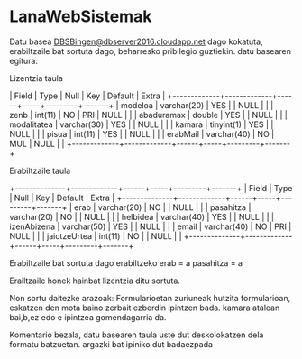 # LanaWebSistemak
Datu basea DBSBingen@dbserver2016.cloudapp.net dago kokatuta, erabiltzaile bat sortuta dago, beharresko pribilegio guztiekin.
datu basearen egitura:

Lizentzia taula

| Field       | Type        | Null | Key | Default | Extra |
+-------------+-------------+------+-----+---------+-------+
| modeloa     | varchar(20) | YES  |     | NULL    |       |
| zenb        | int(11)     | NO   | PRI | NULL    |       |
| abaduramax  | double      | YES  |     | NULL    |       |
| modalitatea | varchar(30) | YES  |     | NULL    |       |
| kamara      | tinyint(1)  | YES  |     | NULL    |       |
| pisua       | int(11)     | YES  |     | NULL    |       |
| erabMail    | varchar(40) | NO   | MUL | NULL    |       |
+-------------+-------------+------+-----+---------+-------+

Erabiltzaile taula

+--------------+-------------+------+-----+---------+-------+
| Field        | Type        | Null | Key | Default | Extra |
+--------------+-------------+------+-----+---------+-------+
| erab         | varchar(20) | NO   |     | NULL    |       |
| pasahitza    | varchar(20) | NO   |     | NULL    |       |
| helbidea     | varchar(40) | YES  |     | NULL    |       |
| izenAbizena  | varchar(50) | YES  |     | NULL    |       |
| email        | varchar(40) | NO   | PRI | NULL    |       |
| jaiotzeUrtea | int(11)     | NO   |     | NULL    |       |
+--------------+-------------+------+-----+---------+-------+



Erabiltzaile bat sortuta dago erabiltzeko
erab = a
pasahitza = a

Erailtzaile honek hainbat lizentzia ditu sortuta.

Non sortu daitezke arazoak:
  Formularioetan zuriuneak hutzita
  formularioan, eskatzen den mota baino zerbait ezberdin ipintzen bada.
  kamara atalean bai,b,ez edo e ipintzea gomendagarria da.

Komentario bezala, datu basearen taula uste dut deskolokatzen dela formatu batzuetan. argazki bat ipiniko dut badaezpada  
